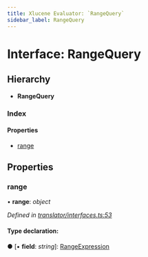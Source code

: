 ```yaml
---
title: Xlucene Evaluator: `RangeQuery`
sidebar_label: RangeQuery
---
```


# Interface: RangeQuery

## Hierarchy

* **RangeQuery**

### Index

#### Properties

* [range](rangequery.md#range)

## Properties

###  range

• **range**: *object*

*Defined in [translator/interfaces.ts:53](https://github.com/terascope/teraslice/blob/d3a803c3/packages/xlucene-evaluator/src/translator/interfaces.ts#L53)*

#### Type declaration:

● \[▪ **field**: *string*\]: [RangeExpression](rangeexpression.md)

